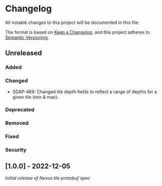 # Changelog
All notable changes to this project will be documented in this file.

The format is based on [Keep a Changelog](https://keepachangelog.com/en/1.0.0/),
and this project adheres to [Semantic Versioning](https://semver.org/spec/v2.0.0.html).

## Unreleased
### Added
### Changed
- SDAP-469: Changed tile depth fields to reflect a range of depths for a given tile (min & max).
### Deprecated
### Removed
### Fixed
### Security

## [1.0.0] - 2022-12-05
*Initial release of Nexus tile protobuf spec*